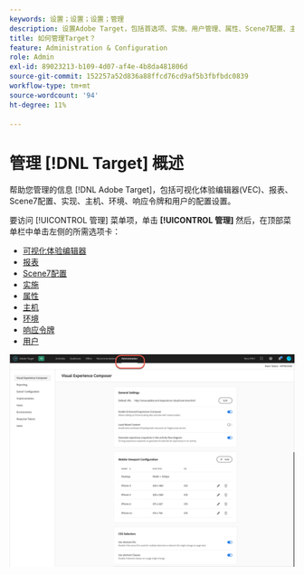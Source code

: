 ```yaml
---
keywords: 设置；设置；设置；管理
description: 设置Adobe Target，包括首选项、实施、用户管理、属性、Scene7配置、主机管理和响应令牌。
title: 如何管理Target？
feature: Administration & Configuration
role: Admin
exl-id: 89023213-b109-4d07-af4e-4b8da481806d
source-git-commit: 152257a52d836a88ffcd76cd9af5b3fbfbdc0839
workflow-type: tm+mt
source-wordcount: '94'
ht-degree: 11%

---
```


# 管理 [!DNL Target] 概述

帮助您管理的信息 [!DNL Adobe Target]，包括可视化体验编辑器(VEC)、报表、Scene7配置、实现、主机、环境、响应令牌和用户的配置设置。

要访问 [!UICONTROL 管理] 菜单项，单击 **[!UICONTROL 管理]** 然后，在顶部菜单栏中单击左侧的所需选项卡：

* [可视化体验编辑器](/help/main/administrating-target/visual-experience-composer-set-up.md)
* [报表](/help/main/administrating-target/reporting.md)
* [Scene7配置](/help/main/administrating-target/scene7-settings.md)
* [实施](/help/main/c-implementing-target/implementing-target.md)
* [属性](/help/main/administrating-target/c-user-management/property-channel/property-channel.md)
* [主机](/help/main/administrating-target/hosts.md)
* [环境](/help/main/administrating-target/environments.md)
* [响应令牌](/help/main/administrating-target/response-tokens.md)
* [用户](/help/main/administrating-target/c-user-management/user-management.md)

![“Adobe Target管理”菜单](/help/main/administrating-target/assets/administration.png)
